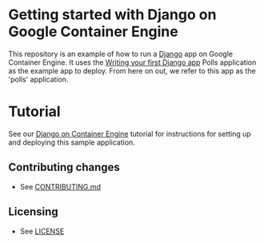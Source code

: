 # Getting started with Django on Google Container Engine

This repository is an example of how to run a [Django](https://www.djangoproject.com/) 
app on Google Container Engine. It uses the
[Writing your first Django app](https://docs.djangoproject.com/en/1.11/intro/tutorial01/)
Polls application as the example app to deploy. From here on out, we refer to this app as
the 'polls' application.


# Tutorial
See our [Django on Container Engine](https://cloud.google.com/python/django/container-engine) tutorial for instructions for setting up and deploying this sample application.


## Contributing changes

* See [CONTRIBUTING.md](CONTRIBUTING.md)


## Licensing

* See [LICENSE](LICENSE)
